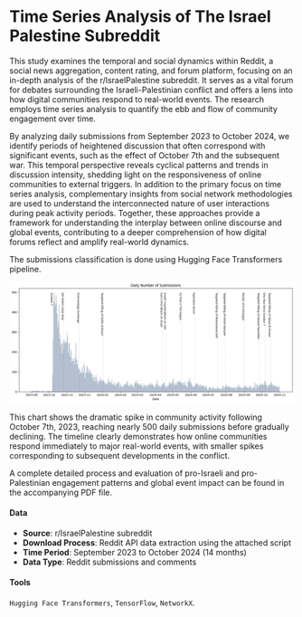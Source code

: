 # Time Series Analysis of The Israel Palestine Subreddit

This study examines the temporal and social dynamics within Reddit, a social news aggregation, content rating, and forum platform, focusing on an in-depth analysis of the r/IsraelPalestine subreddit. It serves as a vital forum for debates surrounding the Israeli-Palestinian conflict and offers a lens into how digital communities respond to real-world events. The research employs time series analysis to quantify the ebb and flow of community engagement over time. 


By analyzing daily submissions from September 2023 to October 2024, we identify periods of heightened discussion that often correspond with significant events, such as the effect of October 7th and the subsequent war. This temporal perspective reveals cyclical patterns and trends in discussion intensity, shedding light on the responsiveness of online communities to external triggers. In addition to the primary focus on time series analysis, complementary insights from social network methodologies are used to understand the interconnected nature of user interactions during peak activity periods. Together, these approaches provide a framework for understanding the interplay between online discourse and global events, contributing to a deeper comprehension of how digital forums reflect and amplify real-world dynamics.

The submissions classification is done using Hugging Face Transformers pipeline.

![# submissions](dailynumberofsubmissions.png) 

This chart shows the dramatic spike in community activity following October 7th, 2023, reaching nearly 500 daily submissions before gradually declining. The timeline clearly demonstrates how online communities respond immediately to major real-world events, with smaller spikes corresponding to subsequent developments in the conflict.

A complete detailed process and evaluation of pro-Israeli and pro-Palestinian engagement patterns and global event impact can be found in the accompanying PDF file.

#### Data
- **Source**: r/IsraelPalestine subreddit
- **Download Process**: Reddit API data extraction using the attached script
- **Time Period**: September 2023 to October 2024 (14 months)
- **Data Type**: Reddit submissions and comments


#### Tools
`Hugging Face Transformers`, `TensorFlow`, `NetworkX`.

